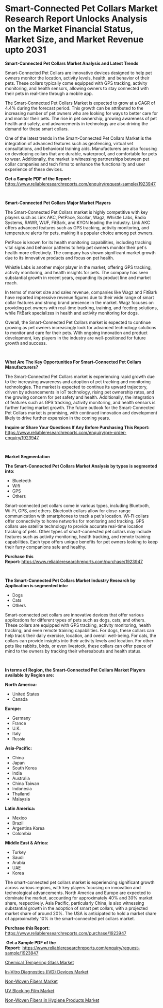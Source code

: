 <p><h1>Smart-Connected Pet Collars Market Research Report Unlocks Analysis on the Market Financial Status, Market Size, and Market Revenue upto 2031</h1></p><p><strong>Smart-Connected Pet Collars Market Analysis and Latest Trends</strong></p>
<p><p>Smart-Connected Pet Collars are innovative devices designed to help pet owners monitor the location, activity levels, health, and behavior of their pets. These collars typically come equipped with GPS tracking, activity monitoring, and health sensors, allowing owners to stay connected with their pets in real-time through a mobile app.</p><p>The Smart-Connected Pet Collars Market is expected to grow at a CAGR of 4.4% during the forecast period. This growth can be attributed to the increasing number of pet owners who are looking for ways to better care for and monitor their pets. The rise in pet ownership, growing awareness of pet health and safety, and advancements in technology are also driving the demand for these smart collars.</p><p>One of the latest trends in the Smart-Connected Pet Collars Market is the integration of advanced features such as geofencing, virtual vet consultations, and behavioral training aids. Manufacturers are also focusing on developing collars that are durable, waterproof, and comfortable for pets to wear. Additionally, the market is witnessing partnerships between pet collar companies and tech firms to enhance the functionality and user experience of these devices.</p></p>
<p><strong>Get a Sample PDF of the Report:&nbsp;</strong> <a href="https://www.reliableresearchreports.com/enquiry/request-sample/1923947">https://www.reliableresearchreports.com/enquiry/request-sample/1923947</a></p>
<p>&nbsp;</p>
<p><strong>Smart-Connected Pet Collars Major Market Players</strong></p>
<p><p>The Smart-Connected Pet Collars market is highly competitive with key players such as Link AKC, PetPace, Scollar, Wagz, Whistle Labs, Radio Systems, RAWR, WUF, FitBark, and KYON leading the industry. Link AKC offers advanced features such as GPS tracking, activity monitoring, and temperature alerts for pets, making it a popular choice among pet owners.</p><p>PetPace is known for its health monitoring capabilities, including tracking vital signs and behavior patterns to help pet owners monitor their pet's health more effectively. The company has shown significant market growth due to its innovative products and focus on pet health.</p><p>Whistle Labs is another major player in the market, offering GPS tracking, activity monitoring, and health insights for pets. The company has seen substantial growth in recent years, expanding its product line and market reach.</p><p>In terms of market size and sales revenue, companies like Wagz and FitBark have reported impressive revenue figures due to their wide range of smart collar features and strong brand presence in the market. Wagz focuses on providing pet owners with real-time tracking, training, and feeding solutions, while FitBark specializes in health and activity monitoring for dogs.</p><p>Overall, the Smart-Connected Pet Collars market is expected to continue growing as pet owners increasingly look for advanced technology solutions to monitor and care for their pets. With ongoing innovation and product development, key players in the industry are well-positioned for future growth and success.</p></p>
<p>&nbsp;</p>
<p><strong>What Are The Key Opportunities For Smart-Connected Pet Collars Manufacturers?</strong></p>
<p><p>The Smart-Connected Pet Collars market is experiencing rapid growth due to the increasing awareness and adoption of pet tracking and monitoring technologies. The market is expected to continue its upward trajectory, driven by advancements in IoT technology, rising pet ownership rates, and the growing concern for pet safety and health. Additionally, the integration of features such as GPS tracking, activity monitoring, and health sensors is further fueling market growth. The future outlook for the Smart-Connected Pet Collars market is promising, with continued innovation and development likely to drive further expansion in the coming years.</p></p>
<p><strong>Inquire or Share Your Questions If Any Before Purchasing This Report:</strong> <a href="https://www.reliableresearchreports.com/enquiry/pre-order-enquiry/1923947">https://www.reliableresearchreports.com/enquiry/pre-order-enquiry/1923947</a></p>
<p>&nbsp;</p>
<p><strong>Market Segmentation</strong></p>
<p><strong>The Smart-Connected Pet Collars Market Analysis by types is segmented into:</strong></p>
<p><ul><li>Blueteeth</li><li>Wifi</li><li>GPS</li><li>Others</li></ul></p>
<p><p>Smart-connected pet collars come in various types, including Bluetooth, Wi-Fi, GPS, and others. Bluetooth collars allow for close-range communication with smartphones to track a pet's location. Wi-Fi collars offer connectivity to home networks for monitoring and tracking. GPS collars use satellite technology to provide accurate real-time location tracking of pets. Other types of smart-connected pet collars may include features such as activity monitoring, health tracking, and remote training capabilities. Each type offers unique benefits for pet owners looking to keep their furry companions safe and healthy.</p></p>
<p><strong>Purchase this Report:&nbsp;</strong><a href="https://www.reliableresearchreports.com/purchase/1923947">https://www.reliableresearchreports.com/purchase/1923947</a></p>
<p>&nbsp;</p>
<p><strong>The Smart-Connected Pet Collars Market Industry Research by Application is segmented into:</strong></p>
<p><ul><li>Dogs</li><li>Cats</li><li>Others</li></ul></p>
<p><p>Smart-connected pet collars are innovative devices that offer various applications for different types of pets such as dogs, cats, and others. These collars are equipped with GPS tracking, activity monitoring, health tracking, and even remote training capabilities. For dogs, these collars can help track their daily exercise, location, and overall well-being. For cats, the collars can provide insights into their activity levels and location. For other pets like rabbits, birds, or even livestock, these collars can offer peace of mind to the owners by tracking their whereabouts and health status.</p></p>
<p>&nbsp;</p>
<p><strong>In terms of Region, the Smart-Connected Pet Collars Market Players available by Region are:</strong></p>
<p>
    <p> <strong> North America: </strong>
        <ul>
            <li>United States</li>
            <li>Canada</li>
        </ul>
        </p> 
    <p> <strong> Europe: </strong>
        <ul>
            <li>Germany</li>
            <li>France</li>
            <li>U.K.</li>
            <li>Italy</li>
            <li>Russia</li>
        </ul>
        </p> 
    <p> <strong> Asia-Pacific: </strong>
        <ul>
            <li>China</li>
            <li>Japan</li>
            <li>South Korea</li>
            <li>India</li>
            <li>Australia</li>
            <li>China Taiwan</li>
            <li>Indonesia</li>
            <li>Thailand</li>
            <li>Malaysia</li>
        </ul>
        </p> 
    <p> <strong> Latin America: </strong>
        <ul>
            <li>Mexico</li>
            <li>Brazil</li>
            <li>Argentina Korea</li>
            <li>Colombia</li>
        </ul>
        </p> 
    <p> <strong> Middle East & Africa: </strong>
        <ul>
            <li>Turkey</li>
            <li>Saudi</li>
            <li>Arabia</li>
            <li>UAE</li>
            <li>Korea</li>
        </ul>
    </p>
    </p>
<p><p>The smart-connected pet collars market is experiencing significant growth across various regions, with key players focusing on innovation and technological advancements. North America and Europe are expected to dominate the market, accounting for approximately 40% and 30% market share, respectively. Asia Pacific, particularly China, is also witnessing substantial growth in the adoption of smart pet collars, with a projected market share of around 20%. The USA is anticipated to hold a market share of approximately 10% in the smart-connected pet collars market.</p></p>
<p><strong>Purchase this Report: </strong><a href="https://www.reliableresearchreports.com/purchase/1923947">https://www.reliableresearchreports.com/purchase/1923947</a></p>
<p>&nbsp;<strong>Get a Sample PDF of the Report:&nbsp;&nbsp;</strong><a href="https://www.reliableresearchreports.com/enquiry/request-sample/1923947">https://www.reliableresearchreports.com/enquiry/request-sample/1923947</a></p>
<p><strong></strong></p>
<p><p><a href="https://view.publitas.com/reportprime-1/chemical-tempering-glass-market-size-growth-outlook-from-2024-to-2031-projecting-at-markets-trends-analysis-by-application-regional-outlook-and-revenue/">Chemical Tempering Glass Market</a></p><p><a href="https://invited-way-688.notion.site/In-Vitro-Diagnostics-IVD-Devices-Market-Research-Report-Provides-Critical-Insights-that-can-help-S-a87d4c84e620473db9d0cdc690eece91">In-Vitro Diagnostics (IVD) Devices Market</a></p><p><a href="https://butternut-bug-553.notion.site/Non-Woven-Fibers-Market-Size-Growth-Outlook-from-2024-to-2031-projecting-at-Market-s-Trends-Analys-b63af5d8378e41a5b3c7a0ad46d0ea95">Non-Woven Fibers Market</a></p><p><a href="https://view.publitas.com/reportprime-1/uv-blocking-film-market-furnish-information-about-market-size-market-share-market-dynamics-and-projections-spanning-from-2024-to-2031/">UV Blocking Film Market</a></p><p><a href="https://mire-aunt-385.notion.site/Non-Woven-Fibers-in-Hygiene-Products-Market-Centers-on-Aspects-such-as-Market-Growth-Market-Share--cb0e5acc27d34ac6a336814e3dd836fb">Non-Woven Fibers in Hygiene Products Market</a></p></p>
